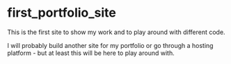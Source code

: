 # first_portfolio_site

This is the first site to show my work and to play around with different code. 

I will probably build another site for my portfolio or go through a hosting platform - but at least this will be here to play around with.


